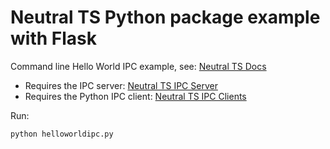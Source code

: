 Neutral TS Python package example with Flask
============================================

Command line Hello World IPC example, see: [Neutral TS Docs](https://github.com/FranBarInstance/neutralts-docs/)

- Requires the IPC server: [Neutral TS IPC Server](https://github.com/FranBarInstance/neutral-ipc/releases)
- Requires the Python IPC client: [Neutral TS IPC Clients](https://github.com/FranBarInstance/neutral-ipc/clients)

Run:

```
python helloworldipc.py
```
